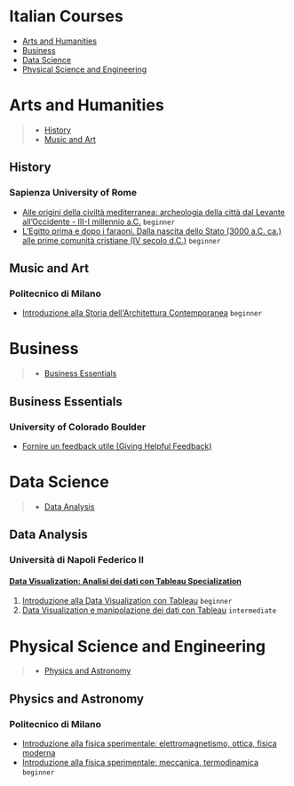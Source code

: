 # Italian Courses
 - [Arts and Humanities](#arts-and-humanities)
 - [Business](#business)
 - [Data Science](#data-science)
 - [Physical Science and Engineering](#physical-science-and-engineering)
# Arts and Humanities
> - [History](#history)
> - [Music and Art](#music-and-art)
## History
### Sapienza University of Rome
 - [Alle origini della civiltà  mediterranea: archeologia  della città dal Levante  all’Occidente - III-I millennio a.C.](https://www.coursera.org/learn/nigro-levante-occidente) `beginner`
 - [L’Egitto prima e dopo i faraoni. Dalla nascita dello Stato (3000 a.C. ca.) alle prime comunità cristiane (IV secolo d.C.)](https://www.coursera.org/learn/egitto) `beginner`
## Music and Art
### Politecnico di Milano
 - [Introduzione alla Storia dell'Architettura Contemporanea](https://www.coursera.org/learn/architettura-contemporanea) `beginner`
# Business
> - [Business Essentials](#business-essentials)
## Business Essentials
### University of Colorado Boulder
 - [Fornire un feedback utile (Giving Helpful Feedback)](https://www.coursera.org/learn/feedback-it)
# Data Science
> - [Data Analysis](#data-analysis)
## Data Analysis
### Università di Napoli Federico II
#### [Data Visualization: Analisi dei dati con Tableau Specialization](https://www.coursera.org/specializations/data-visualization-con-tableau)
1. [Introduzione alla Data Visualization con Tableau](https://www.coursera.org/learn/introduzione-data-visualization-tableau) `beginner`
2. [Data Visualization e manipolazione dei dati con Tableau](https://www.coursera.org/learn/data-visualization-manipolazione-tableau) `intermediate`
# Physical Science and Engineering
> - [Physics and Astronomy](#physics-and-astronomy)
## Physics and Astronomy
### Politecnico di Milano
 - [Introduzione alla fisica sperimentale: elettromagnetismo, ottica, fisica moderna](https://www.coursera.org/learn/fisica-sperimentale-fisica-moderna)
 - [Introduzione alla fisica sperimentale: meccanica, termodinamica](https://www.coursera.org/learn/fisica-sperimentale-meccanica-termodinamica) `beginner`

